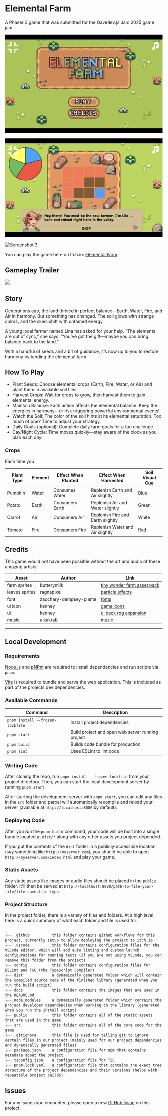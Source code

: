 # Elemental Farm

A Phaser 3 game that was submitted for the Gavedev.js Jam 2025 game jam.

![Screenshot 1](/docs/screenshot1.png?raw=true 'Screenshot 1')

![Screenshot 2](/docs/screenshot2.png?raw=true 'Screenshot 2')

![Screenshot 3](/docs/screenshot5.png?raw=true 'Screenshot 3')

You can play the game here on Itch.io: [Elemental Farm](https://galemius.itch.io/elemental-farm)

## Gameplay Trailer

[<img src="https://i.ytimg.com/vi/-nPV9iv2Dmc/hqdefault.jpg">](https://youtu.be/-nPV9iv2Dmc "Elemental Farm Gameplay Trailer")

## Story

Generations ago, the land thrived in perfect balance—Earth, Water, Fire, and Air in harmony. But something has changed. The soil glows with strange colors, and the skies shift with untamed energy.

A young local farmer named Lina has asked for your help. “The elements are out of sync,” she says. “You’ve got the gift—maybe you can bring balance back to the land.”

With a handful of seeds and a bit of guidance, it’s now up to you to restore harmony by tending the elemental farm.

## How To Play

* Plant Seeds: Choose elemental crops (Earth, Fire, Water, or Air) and plant them in available soil tiles.
* Harvest Crops: Wait for crops to grow, then harvest them to gain elemental energy.
* Maintain Balance: Each action affects the elemental balance. Keep the energies in harmony—or risk triggering powerful environmental events!
* Watch the Soil: The color of the soil hints at its elemental saturation. Too much of one? Time to adjust your strategy.
* Daily Goals (optional): Complete daily farm goals for a fun challenge.
* Day/Night Cycle: Time moves quickly—stay aware of the clock as you plan each day!

### Crops

Each time you

| Plant Type | Element | Effect When Planted | Effect When Harvested | Soil Visual Cue |
| --- | --- | --- | --- | --- |
| Pumpkin | Water | Consumes Water | Replenish Earth and Air slightly | Blue |
| Potato | Earth | Consumers Earth | Replenish Air and Water slightly | Green |
| Carrot | Air | Consumers Air | Replenish Fire and Earth slightly | White |
| Tomato | Fire | Consumers Fire | Replenish Water and Air slightly | Red |

## Credits

This game would not have been possible without the art and audio of these amazing artists!

| Asset | Author | Link |
| ------| ------ | ---- |
| farm sprites | butterymilk | [tiny wonder farm asset pack](https://butterymilk.itch.io/tiny-wonder-farm-asset-pack) |
| leaves sprites | ragnapixel | [particle effects](https://ragnapixel.itch.io/particle-fxe) |
| font | zacchary-dempsey-plante | [fonts](https://www.dafont.com/pixellari.font) |
| ui icon | kenney | [game icons](https://kenney.nl/assets/game-icons) |
| ui | kenney | [ui pack rpg expansion](https://kenney.nl/assets/ui-pack-rpg-expansion) |
| music | alkakrab | [music](https://alkakrab.itch.io/free-10-rpg-game-ambient-tracks-music-pack-no-copyright) |

---

## Local Development

### Requirements

[Node.js](https://nodejs.org) and [pNPm](https://pnpm.io/) are required to install dependencies and run scripts via `pnpm`.

[Vite](https://vitejs.dev/) is required to bundle and serve the web application. This is included as part of the projects dev dependencies.

### Available Commands

| Command | Description |
|---------|-------------|
| `pnpm install --frozen-lockfile` | Install project dependencies |
| `pnpm start` | Build project and open web server running project |
| `pnpm build` | Builds code bundle for production |
| `pnpm lint` | Uses ESLint to lint code |

### Writing Code

After cloning the repo, run `pnpm install --frozen-lockfile` from your project directory. Then, you can start the local development
server by running `pnpm start`.

After starting the development server with `pnpm start`, you can edit any files in the `src` folder
and parcel will automatically recompile and reload your server (available at `http://localhost:8080`
by default).

### Deploying Code

After you run the `pnpm build` command, your code will be built into a single bundle located at
`dist/*` along with any other assets you project depended.

If you put the contents of the `dist` folder in a publicly-accessible location (say something like `http://myserver.com`),
you should be able to open `http://myserver.com/index.html` and play your game.

### Static Assets

Any static assets like images or audio files should be placed in the `public` folder. It'll then be served at `http://localhost:8080/path-to-file-your-file/file-name.file-type`.

### Project Structure

In the project folder, there is a variety of files and folders. At a high level, here is a quick summary of what each folder and file is used for:

```
.
├── .github          this folder contains github workflows for this project, currently setup to allow deploying the project to itch.io
├── .vscode          this folder contains configuration files for the VSCode editor, which will add auto linting and custom launch configurations for running tests (if you are not using VSCode, you can remove this folder from the project)
├── config           this folder contains configuration files for ESLint and TSC (the TypeScript Compiler)
├── dist             a dynamically generated folder which will contain the compiled source code of the finished library (generated when you run the build script)
├── docs             this folder contains the images that are used in the README.md
├── node_modules     a dynamically generated folder which contains the project developer dependencies when working on the library (generated when you run the install script)
├── public           this folder contains all of the static assets that are used in the game
├── src              this folder contains all of the core code for the game
├── .gitignore       this file is used for telling git to ignore certain files in our project (mainly used for our project dependencies and dynamically generated files)
├── package.json     a configuration file for npm that contains metadata about the project
├── tsconfig.json    a configuration file for TSC
├── pnpm-lock.yaml   a configuration file that contains the exact tree structure of the project dependencies and their versions (helps with repeatable project builds)
```

## Issues

For any issues you encounter, please open a new [GitHub Issue](https://github.com/devshareacademy/elemental-farm/issues) on this project.
